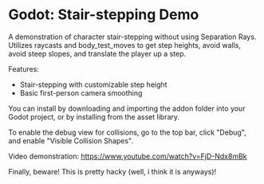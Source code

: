 # Godot: Stair-stepping Demo
A demonstration of character stair-stepping without using Separation Rays.
Utilizes raycasts and body_test_moves to get step heights, avoid walls, avoid steep slopes, and translate the player up a step.

Features:
- Stair-stepping with customizable step height
- Basic first-person camera smoothing

You can install by downloading and importing the addon folder into your Godot project, or by installing from the asset library.

To enable the debug view for collisions, go to the top bar, click "Debug", and enable "Visible Collision Shapes".

Video demonstration: https://www.youtube.com/watch?v=FjD-Ndx8mBk

Finally, beware! This is pretty hacky (well, i think it is anyways)!
